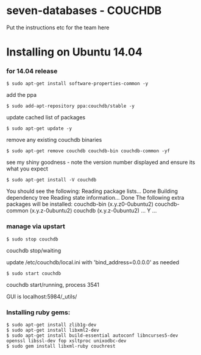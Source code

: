 # seven-databases - COUCHDB

Put the instructions etc for the team here

# Installing on Ubuntu 14.04
### for 14.04 release
```
$ sudo apt-get install software-properties-common -y
```
add the ppa
```
$ sudo add-apt-repository ppa:couchdb/stable -y
```

update cached list of packages
```
$ sudo apt-get update -y
```

remove any existing couchdb binaries
```
$ sudo apt-get remove couchdb couchdb-bin couchdb-common -yf
```

see my shiny goodness - note the version number displayed and ensure its what you expect
```
$ sudo apt-get install -V couchdb
```


You should see the following:
Reading package lists…
Done Building dependency tree
Reading state information…
Done
The following extra packages will be installed:
couchdb-bin (x.y.z0-0ubuntu2) couchdb-common (x.y.z-0ubuntu2) couchdb (x.y.z-0ubuntu2)
… Y …

### manage via upstart
```
$ sudo stop couchdb
```
couchdb stop/waiting

update /etc/couchdb/local.ini with 'bind_address=0.0.0.0' as needed
```
$ sudo start couchdb
```
couchdb start/running, process 3541

GUI is localhost:5984/_utils/

### Installing ruby gems:
```
$ sudo apt-get install zlib1g-dev
$ sudo apt-get install libxml2-dev
$ sudo apt-get install build-essential autoconf libncurses5-dev openssl libssl-dev fop xsltproc unixodbc-dev
$ sudo gem install libxml-ruby couchrest
```
